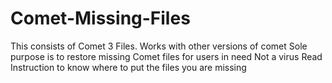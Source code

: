 # Comet-Missing-Files

This consists of Comet 3 Files.
Works with other versions of comet
Sole purpose is to restore missing Comet files for users in need
Not a virus
Read Instruction to know where to put the files you are missing
